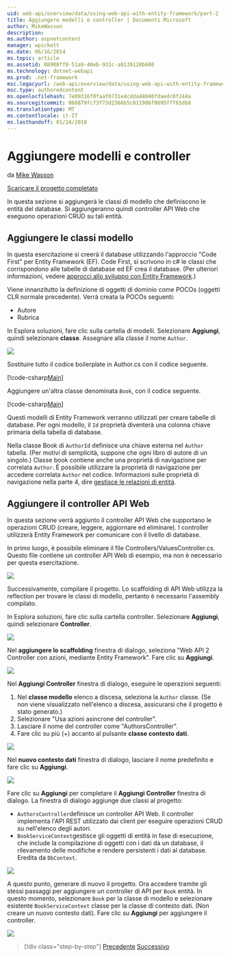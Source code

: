 ```yaml
---
uid: web-api/overview/data/using-web-api-with-entity-framework/part-2
title: Aggiungere modelli e controller | Documenti Microsoft
author: MikeWasson
description: 
ms.author: aspnetcontent
manager: wpickett
ms.date: 06/16/2014
ms.topic: article
ms.assetid: 88908ff8-51a9-40eb-931c-a8139128b680
ms.technology: dotnet-webapi
ms.prod: .net-framework
msc.legacyurl: /web-api/overview/data/using-web-api-with-entity-framework/part-2
msc.type: authoredcontent
ms.openlocfilehash: 7e09316f0faaf0731e4cdda48040fdaedc0f244a
ms.sourcegitcommit: 060879fcf3f73d2366b5c811986f8695fff65db8
ms.translationtype: MT
ms.contentlocale: it-IT
ms.lasthandoff: 01/24/2018
---
```

<a name="add-models-and-controllers"></a>Aggiungere modelli e controller
====================
da [Mike Wasson](https://github.com/MikeWasson)

[Scaricare il progetto completato](https://github.com/MikeWasson/BookService)

In questa sezione si aggiungerà le classi di modello che definiscono le entità del database. Si aggiungeranno quindi controller API Web che eseguono operazioni CRUD su tali entità.

## <a name="add-model-classes"></a>Aggiungere le classi modello

In questa esercitazione si creerà il database utilizzando l'approccio "Code First" per Entity Framework (EF). Code First, si scrivono in c# le classi che corrispondono alle tabelle di database ed EF crea il database. (Per ulteriori informazioni, vedere [approcci allo sviluppo con Entity Framework](https://msdn.microsoft.com/library/ms178359%28v=vs.110%29.aspx#dbfmfcf).)

Viene innanzitutto la definizione di oggetti di dominio come POCOs (oggetti CLR normale precedente). Verrà creata la POCOs seguenti:

- Autore
- Rubrica

In Esplora soluzioni, fare clic sulla cartella di modelli. Selezionare **Aggiungi**, quindi selezionare **classe**. Assegnare alla classe il nome `Author`.

![](part-2/_static/image1.png)

Sostituire tutto il codice boilerplate in Author.cs con il codice seguente.

[!code-csharp[Main](part-2/samples/sample1.cs)]

Aggiungere un'altra classe denominata `Book`, con il codice seguente.

[!code-csharp[Main](part-2/samples/sample2.cs)]

Questi modelli di Entity Framework verranno utilizzati per creare tabelle di database. Per ogni modello, il `Id` proprietà diventerà una colonna chiave primaria della tabella di database.

Nella classe Book di `AuthorId` definisce una chiave esterna nel `Author` tabella. (Per motivi di semplicità, suppone che ogni libro di autore di un singolo.) Classe book contiene anche una proprietà di navigazione per correlata `Author`. È possibile utilizzare la proprietà di navigazione per accedere correlata `Author` nel codice. Informazioni sulle proprietà di navigazione nella parte 4, dire [gestisce le relazioni di entità](part-4.md).

## <a name="add-web-api-controllers"></a>Aggiungere il controller API Web

In questa sezione verrà aggiunto il controller API Web che supportano le operazioni CRUD (creare, leggere, aggiornare ed eliminare). I controller utilizzerà Entity Framework per comunicare con il livello di database.

In primo luogo, è possibile eliminare il file Controllers/ValuesController.cs. Questo file contiene un controller API Web di esempio, ma non è necessario per questa esercitazione.

![](part-2/_static/image2.png)

Successivamente, compilare il progetto. Lo scaffolding di API Web utilizza la reflection per trovare le classi di modello, pertanto è necessario l'assembly compilato.

In Esplora soluzioni, fare clic sulla cartella controller. Selezionare **Aggiungi**, quindi selezionare **Controller**.

![](part-2/_static/image3.png)

Nel **aggiungere lo scaffolding** finestra di dialogo, seleziona "Web API 2 Controller con azioni, mediante Entity Framework". Fare clic su **Aggiungi**.

![](part-2/_static/image4.png)

Nel **Aggiungi Controller** finestra di dialogo, eseguire le operazioni seguenti:

1. Nel **classe modello** elenco a discesa, seleziona la `Author` classe. (Se non viene visualizzato nell'elenco a discesa, assicurarsi che il progetto è stato generato.)
2. Selezionare "Usa azioni asincrone del controller".
3. Lasciare il nome del controller come &quot;AuthorsController&quot;.
4. Fare clic su più (+) accanto al pulsante **classe contesto dati**.

![](part-2/_static/image5.png)

Nel **nuovo contesto dati** finestra di dialogo, lasciare il nome predefinito e fare clic su **Aggiungi**.

![](part-2/_static/image6.png)

Fare clic su **Aggiungi** per completare il **Aggiungi Controller** finestra di dialogo. La finestra di dialogo aggiunge due classi al progetto:

- `AuthorsController`definisce un controller API Web. Il controller implementa l'API REST utilizzato dai client per eseguire operazioni CRUD su nell'elenco degli autori.
- `BookServiceContext`gestisce gli oggetti di entità in fase di esecuzione, che include la compilazione di oggetti con i dati da un database, il rilevamento delle modifiche e rendere persistenti i dati al database. Eredita da `DbContext`.

![](part-2/_static/image7.png)

A questo punto, generare di nuovo il progetto. Ora accedere tramite gli stessi passaggi per aggiungere un controller di API per `Book` entità. In questo momento, selezionare `Book` per la classe di modello e selezionare esistente `BookServiceContext` classe per la classe di contesto dati. (Non creare un nuovo contesto dati). Fare clic su **Aggiungi** per aggiungere il controller.

![](part-2/_static/image8.png)

>[!div class="step-by-step"]
[Precedente](part-1.md)
[Successivo](part-3.md)
